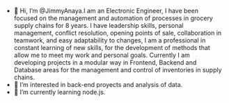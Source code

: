 - 👋 Hi, I’m @JimmyAnaya.I am an Electronic Engineer, I have been focused on the management and automation of processes in grocery supply chains for 8 years. I have leadership skills, personal management, conflict resolution, opening points of sale, collaboration in teamwork, and easy adaptability to changes, I am a professional in constant learning of new skills, for the development of methods that allow me to meet my work and personal goals. Currently I am developing projects in a modular way in Frontend, Backend and Database areas for the management and control of inventories in supply chains.
- 👀 I’m interested in back-end proyects and analysis of data.
- 🌱 I’m currently learning node.js.


<!---
JimmyAnaya/JimmyAnaya is a ✨ special ✨ repository because its `README.md` (this file) appears on your GitHub profile.
You can click the Preview link to take a look at your changes.
--->
